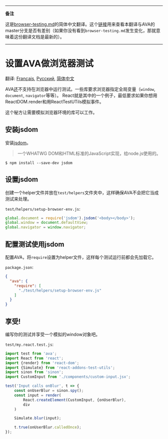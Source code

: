 ___
**备注**

这是[browser-testing.md](https://github.com/sindresorhus/ava/blob/master/docs/recipes/browser-testing.md)的简体中文翻译。这个[链接](https://github.com/sindresorhus/ava/compare/master...zhaozhiming:master)用来查看本翻译与AVA的master分支是否有差别（如果你没有看到`browser-testing.md`发生变化，那就意味着这份翻译文档是最新的）。
___

# 设置AVA做浏览器测试

翻译: [Français](https://github.com/sindresorhus/ava-docs/blob/master/fr_FR/docs/recipes/browser-testing.md), [Русский](https://github.com/sindresorhus/ava-docs/blob/master/ru_RU/docs/recipes/browser-testing.md), [简体中文](https://github.com/sindresorhus/ava-docs/blob/master/zh_CN/docs/recipes/browser-testing.md)



AVA[还](https://github.com/sindresorhus/ava/issues/24)不支持在浏览器中运行测试。一些库要求浏览器指定全局变量（`window`, `document`, `navigator`等等）。
React就是其中的一个例子，最低要求如果你想用ReactDOM.render和用ReactTestUTils模拟事件。

这个秘方让需要模拟浏览器环境的库可以工作。

## 安装jsdom

安装[jsdom](https://github.com/tmpvar/jsdom)。

> 一个WHATWG DOM和HTML标准的JavaScript实现，给node.js使用的。

```
$ npm install --save-dev jsdom
```

## 设置jsdom

创建一个helper文件并放在`test/helpers`文件夹中，这样确保AVA不会把它当成测试来处理。

`test/helpers/setup-browser-env.js`:

```js
global.document = require('jsdom').jsdom('<body></body>');
global.window = document.defaultView;
global.navigator = window.navigator;
```

## 配置测试使用jsdom

配置AVA，将`require`设置为helper文件，这样每个测试运行前都会先加载它。

`package.json`:

```json
{
  "ava": {
    "require": [
      "./test/helpers/setup-browser-env.js"
    ]
  }
}
```

## 享受!

编写你的测试并享受一个模拟的window对象吧。

`test/my.react.test.js`:

```js
import test from 'ava';
import React from 'react';
import {render} from 'react-dom';
import {Simulate} from 'react-addons-test-utils';
import sinon from 'sinon';
import CustomInput from './components/custom-input.jsx';

test('Input calls onBlur', t => {
    const onUserBlur = sinon.spy();
    const input = render(
        React.createElement(CustomInput, {onUserBlur),
        div
    )

    Simulate.blur(input);

    t.true(onUserBlur.calledOnce);
});
```
